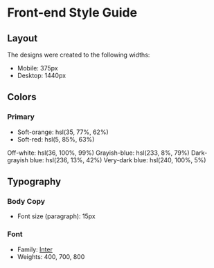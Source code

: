 # Front-end Style Guide

## Layout

The designs were created to the following widths:

- Mobile: 375px
- Desktop: 1440px

## Colors

### Primary

- Soft-orange: hsl(35, 77%, 62%)
- Soft-red: hsl(5, 85%, 63%)



Off-white: hsl(36, 100%, 99%)
Grayish-blue: hsl(233, 8%, 79%)
Dark-grayish blue: hsl(236, 13%, 42%)
Very-dark blue: hsl(240, 100%, 5%)

## Typography

### Body Copy

- Font size (paragraph): 15px

### Font

- Family: [Inter](https://fonts.google.com/specimen/Inter)
- Weights: 400, 700, 800
